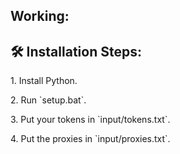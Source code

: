 <h2>Working:</h2>

<h2>🛠️ Installation Steps:</h2>

<p>1. Install Python.</p>

<p>2. Run `setup.bat`.</p>

<p>3. Put your tokens in `input/tokens.txt`.</p>

<p>4. Put the proxies in `input/proxies.txt`.</p>
